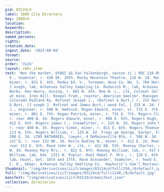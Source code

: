 ```yaml
---
pid: 03124cd
label: 1889 City Directory
key: 1889cd
location: 
keywords: 
description: 
named_persons: 
rights: 
creation_date: 
ingest_date: '2023-08-09'
format: 
source: 
order: '3124'
layout: cmhc_item
text: 'Non the market, OtBOI && Van Valkenburgh, seston zi | ROC 216 ROS  Rocks Thomas
  E., teamster, r. 430 EK. 10th. Rocky Mountain Theatre, 116 W. 2d. Roddy Andrew,
  miner, r. 831 E. 4th. Rodes Ed. V., foreman, Hose Co. No. 3, 704 Harrison ay. Rodovich
  J oseph, lab, Arkansas Valley Sampling Co. Rodovich M., lab, Arkasas Valley Sampling
  Works. Roe Henry, mining, r. 601 W. 4th. Roe W. L., clk, Colonel Sellers Mine, r.
  at mine, Iron Hill. Roepel Fred., roaster, American Smelter. Roesgen A., blksmith,
  Colorado Midland Ry. Rofinot Joseph J., (Rofinot & Burt,) r. 225 Harrison av. Rofinot
  & Burt, (J oseph J. Rofinot and James Burt,) wood Fel, | 225 W. 2d. Rogan Daniel
  J., engineer, r. 506 N. Hemlock. Rogan Edward, miner, vt. 731 E. 7th. Rogan James,
  miner, r. 801 E. 7th. Rogan Patrick, miner, r. 731 E. 7th. Rogers Clarence W., miner,
  r. rear 400 W. 3d. Rogers Edward, miner, r. 808 E. 5th. Rogers Hugh, miner, bds.
  422 E. 6th. Rogers James C., steamfitter, r. 125 W. 2d. Rogers John N. T., carpenter,
  r. rear 400 W. 3d. Rogers Simon, miner, r. 811 E. 6th. Rogers Thomson, mining, r.
  113 W. 5th. Rogers William, r. 125 W. 2d. Frogs ge George, barkpr, Fred. Hoebel,
  208 E. 3d. LINS NATHANIEL, lawyer, 4 DeMaineville Blk, r. 506 W. 3d. Rollison Daniel,
  col’d, r. rear 123 BK. 3d. Rollo Dudley W., miner, r. 412 E. 2d. Rood Burrell, r.
  rear 313 E. 4th. Rood John W., clk, r. 411 EB. 5th. Rooney Charles, clk, r. 112
  W. 3d. Rooney Mary Mrs., r. 822 E. 8th. Rooney William, lab, r. 417 W. 6th. Rooney
  William, lab, bds. 1311 N. Poplar. Root Mabel F. Mrs., r. 120 E. 6th. Roper John,
  lab, Hazel, bet. 16th and 17th. Rose Alexander, teamster, r. head E. 13th. Rose
  C. H., bkkpr, Arkansas Valley Smelting Co.  Hayhurst’s Gom’l Restaurant, *Sex"S.s<ca"mext™         '
thumbnail: "/img/derivatives/iiif/images/03124cd/full/250,/0/default.jpg"
full: "/img/derivatives/iiif/images/03124cd/full/1140,/0/default.jpg"
manifest: "/img/derivatives/iiif/03124cd/manifest.json"
collection: directories
---
```

